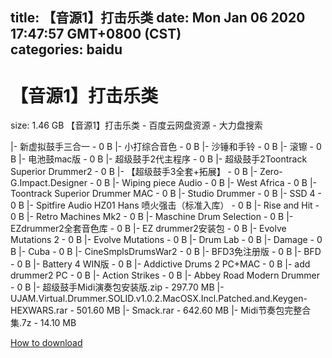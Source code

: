 
title: 【音源1】打击乐类
date: Mon Jan 06 2020 17:47:57 GMT+0800 (CST)    
categories: baidu
---

# 【音源1】打击乐类
size: 1.46 GB
 【音源1】打击乐类 - 百度云网盘资源 - 大力盘搜索
 
|- 新虚拟鼓手三合一 - 0 B
|- 小打综合音色 - 0 B
|- 沙锤和手铃 - 0 B
|- 滚镲 - 0 B
|- 电池鼓mac版 - 0 B
|- 超级鼓手2代主程序 - 0 B
|- 超级鼓手2Toontrack Superior Drummer2 - 0 B
|- 【超级鼓手3全套+拓展】 - 0 B
|- Zero-G.Impact.Designer - 0 B
|- Wiping piece Audio - 0 B
|- West Africa - 0 B
|- Toontrack Superior Drummer MAC - 0 B
|- Studio Drummer - 0 B
|- SSD 4 - 0 B
|- Spitfire Audio HZ01 Hans 喷火强击（标准入库） - 0 B
|- Rise and Hit - 0 B
|- Retro Machines Mk2 - 0 B
|- Maschine Drum Selection - 0 B
|- EZdrummer2全套音色库 - 0 B
|- EZ drummer2安装包 - 0 B
|- Evolve Mutations 2 - 0 B
|- Evolve Mutations - 0 B
|- Drum Lab - 0 B
|- Damage - 0 B
|- Cuba - 0 B
|- CineSmplsDrumsWar2 - 0 B
|- BFD3免注册版 - 0 B
|- BFD - 0 B
|- Battery 4 WIN版 - 0 B
|- Addictive Drums 2 PC+MAC - 0 B
|- add drummer2 PC - 0 B
|- Action Strikes - 0 B
|- Abbey Road Modern Drummer - 0 B
|- 超级鼓手Midi演奏包安装版.zip - 297.70 MB
|- UJAM.Virtual.Drummer.SOLID.v1.0.2.MacOSX.Incl.Patched.and.Keygen-HEXWARS.rar - 501.60 MB
|- Smack.rar - 642.60 MB
|- Midi节奏包完整合集.7z - 14.10 MB

[How to download](https://bpcam.bemobtrk.com/go/2ceec3aa-1ca2-46d6-b9ff-aaa5c184517c?jno=4406)